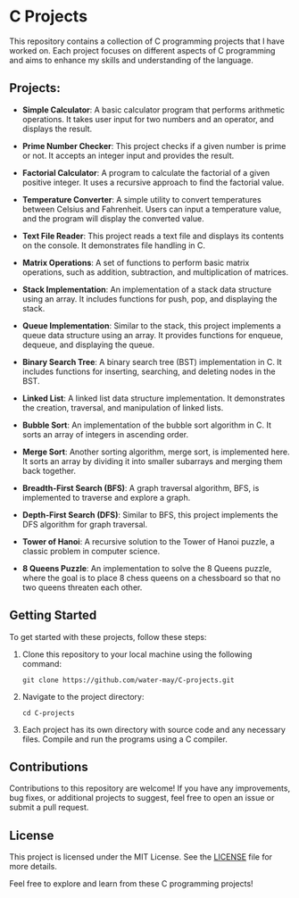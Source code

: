 # C Projects

This repository contains a collection of C programming projects that I have worked on. Each project focuses on different aspects of C programming and aims to enhance my skills and understanding of the language.

## Projects:

- **Simple Calculator**: A basic calculator program that performs arithmetic operations. It takes user input for two numbers and an operator, and displays the result.

- **Prime Number Checker**: This project checks if a given number is prime or not. It accepts an integer input and provides the result.

- **Factorial Calculator**: A program to calculate the factorial of a given positive integer. It uses a recursive approach to find the factorial value.

- **Temperature Converter**: A simple utility to convert temperatures between Celsius and Fahrenheit. Users can input a temperature value, and the program will display the converted value.

- **Text File Reader**: This project reads a text file and displays its contents on the console. It demonstrates file handling in C.

- **Matrix Operations**: A set of functions to perform basic matrix operations, such as addition, subtraction, and multiplication of matrices.

- **Stack Implementation**: An implementation of a stack data structure using an array. It includes functions for push, pop, and displaying the stack.

- **Queue Implementation**: Similar to the stack, this project implements a queue data structure using an array. It provides functions for enqueue, dequeue, and displaying the queue.

- **Binary Search Tree**: A binary search tree (BST) implementation in C. It includes functions for inserting, searching, and deleting nodes in the BST.

- **Linked List**: A linked list data structure implementation. It demonstrates the creation, traversal, and manipulation of linked lists.

- **Bubble Sort**: An implementation of the bubble sort algorithm in C. It sorts an array of integers in ascending order.

- **Merge Sort**: Another sorting algorithm, merge sort, is implemented here. It sorts an array by dividing it into smaller subarrays and merging them back together.

- **Breadth-First Search (BFS)**: A graph traversal algorithm, BFS, is implemented to traverse and explore a graph.

- **Depth-First Search (DFS)**: Similar to BFS, this project implements the DFS algorithm for graph traversal.

- **Tower of Hanoi**: A recursive solution to the Tower of Hanoi puzzle, a classic problem in computer science.

- **8 Queens Puzzle**: An implementation to solve the 8 Queens puzzle, where the goal is to place 8 chess queens on a chessboard so that no two queens threaten each other.

## Getting Started

To get started with these projects, follow these steps:

1. Clone this repository to your local machine using the following command:

   ```
   git clone https://github.com/water-may/C-projects.git
   ```

2. Navigate to the project directory:

   ```
   cd C-projects
   ```

3. Each project has its own directory with source code and any necessary files. Compile and run the programs using a C compiler.

## Contributions

Contributions to this repository are welcome! If you have any improvements, bug fixes, or additional projects to suggest, feel free to open an issue or submit a pull request.

## License

This project is licensed under the MIT License. See the [LICENSE](https://github.com/water-may/C-projects/blob/main/LICENSE) file for more details.

Feel free to explore and learn from these C programming projects!
